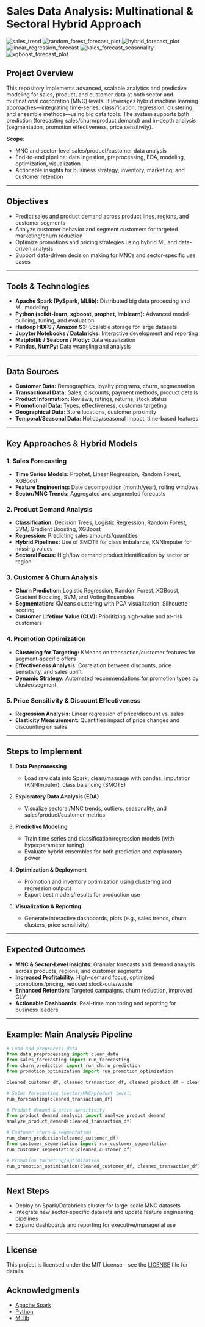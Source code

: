 # Sales Data Analysis: Multinational & Sectoral Hybrid Approach

![sales_trend](https://github.com/user-attachments/assets/a28ba6b5-cb51-4961-897b-89f5e3c65133)
![random_forest_forecast_plot](https://github.com/user-attachments/assets/767f4bb3-8ef7-4417-bc3d-68ffb157e2c6)
![hybrid_forecast_plot](https://github.com/user-attachments/assets/cf0828ae-aa3f-4efe-bc86-12d06d7f763f)
![linear_regression_forecast](https://github.com/user-attachments/assets/022dd8af-4320-4a82-a9ef-68864d54dfc3)
![sales_forecast_seasonality](https://github.com/user-attachments/assets/025d91d5-2572-49e4-aca3-fee501a47b24)
![xgboost_forecast_plot](https://github.com/user-attachments/assets/82b4ff35-728b-4b39-ac8c-80629859159a)

## Project Overview

This repository implements advanced, scalable analytics and predictive modeling for sales, product, and customer data at both sector and multinational corporation (MNC) levels. It leverages hybrid machine learning approaches—integrating time-series, classification, regression, clustering, and ensemble methods—using big data tools. The system supports both prediction (forecasting sales/churn/product demand) and in-depth analysis (segmentation, promotion effectiveness, price sensitivity).

**Scope:**  
- MNC and sector-level sales/product/customer data analysis  
- End-to-end pipeline: data ingestion, preprocessing, EDA, modeling, optimization, visualization  
- Actionable insights for business strategy, inventory, marketing, and customer retention

---

## Objectives

- Predict sales and product demand across product lines, regions, and customer segments
- Analyze customer behavior and segment customers for targeted marketing/churn reduction
- Optimize promotions and pricing strategies using hybrid ML and data-driven analysis
- Support data-driven decision making for MNCs and sector-specific use cases

---

## Tools & Technologies

- **Apache Spark (PySpark, MLlib):** Distributed big data processing and ML modeling
- **Python (scikit-learn, xgboost, prophet, imblearn):** Advanced model-building, tuning, and evaluation
- **Hadoop HDFS / Amazon S3:** Scalable storage for large datasets
- **Jupyter Notebooks / Databricks:** Interactive development and reporting
- **Matplotlib / Seaborn / Plotly:** Data visualization
- **Pandas, NumPy:** Data wrangling and analysis

---

## Data Sources

- **Customer Data:** Demographics, loyalty programs, churn, segmentation
- **Transactional Data:** Sales, discounts, payment methods, product details
- **Product Information:** Reviews, ratings, returns, stock status
- **Promotional Data:** Types, effectiveness, customer targeting
- **Geographical Data:** Store locations, customer proximity
- **Temporal/Seasonal Data:** Holiday/seasonal impact, time-based features

---

## Key Approaches & Hybrid Models

### 1. Sales Forecasting
- **Time Series Models:** Prophet, Linear Regression, Random Forest, XGBoost
- **Feature Engineering:** Date decomposition (month/year), rolling windows
- **Sector/MNC Trends:** Aggregated and segmented forecasts

### 2. Product Demand Analysis
- **Classification:** Decision Trees, Logistic Regression, Random Forest, SVM, Gradient Boosting, XGBoost
- **Regression:** Predicting sales amounts/quantities
- **Hybrid Pipelines:** Use of SMOTE for class imbalance, KNNImputer for missing values
- **Sectoral Focus:** High/low demand product identification by sector or region

### 3. Customer & Churn Analysis
- **Churn Prediction:** Logistic Regression, Random Forest, XGBoost, Gradient Boosting, SVM, and Voting Ensembles
- **Segmentation:** KMeans clustering with PCA visualization, Silhouette scoring
- **Customer Lifetime Value (CLV):** Prioritizing high-value and at-risk customers

### 4. Promotion Optimization
- **Clustering for Targeting:** KMeans on transaction/customer features for segment-specific offers
- **Effectiveness Analysis:** Correlation between discounts, price sensitivity, and sales uplift
- **Dynamic Strategy:** Automated recommendations for promotion types by cluster/segment

### 5. Price Sensitivity & Discount Effectiveness
- **Regression Analysis:** Linear regression of price/discount vs. sales
- **Elasticity Measurement:** Quantifies impact of price changes and discounting on sales

---

## Steps to Implement

1. **Data Preprocessing**
   - Load raw data into Spark; clean/massage with pandas, imputation (KNNImputer), class balancing (SMOTE)

2. **Exploratory Data Analysis (EDA)**
   - Visualize sectoral/MNC trends, outliers, seasonality, and sales/product/customer metrics

3. **Predictive Modeling**
   - Train time series and classification/regression models (with hyperparameter tuning)
   - Evaluate hybrid ensembles for both prediction and explanatory power

4. **Optimization & Deployment**
   - Promotion and inventory optimization using clustering and regression outputs
   - Export best models/results for production use

5. **Visualization & Reporting**
   - Generate interactive dashboards, plots (e.g., sales trends, churn clusters, price sensitivity)

---

## Expected Outcomes

- **MNC & Sector-Level Insights:** Granular forecasts and demand analysis across products, regions, and customer segments
- **Increased Profitability:** High-demand focus, optimized promotions/pricing, reduced stock-outs/waste
- **Enhanced Retention:** Targeted campaigns, churn reduction, improved CLV
- **Actionable Dashboards:** Real-time monitoring and reporting for business leaders

---

## Example: Main Analysis Pipeline

```python
# Load and preprocess data
from data_preprocessing import clean_data
from sales_forecasting import run_forecasting
from churn_prediction import run_churn_prediction
from promotion_optimization import run_promotion_optimization

cleaned_customer_df, cleaned_transaction_df, cleaned_product_df = clean_data(customer_df, transaction_df, product_df)

# Sales forecasting (sector/MNC/product level)
run_forecasting(cleaned_transaction_df)

# Product demand & price sensitivity
from product_demand_analysis import analyze_product_demand
analyze_product_demand(cleaned_transaction_df)

# Customer churn & segmentation
run_churn_prediction(cleaned_customer_df)
from customer_segmentation import run_customer_segmentation
run_customer_segmentation(cleaned_customer_df)

# Promotion targeting/optimization
run_promotion_optimization(cleaned_customer_df, cleaned_transaction_df)
```

---

## Next Steps

- Deploy on Spark/Databricks cluster for large-scale MNC datasets
- Integrate new sector-specific datasets and update feature engineering pipelines
- Expand dashboards and reporting for executive/managerial use

---

## License

This project is licensed under the MIT License - see the [LICENSE](LICENSE) file for details.

## Acknowledgments

- [Apache Spark](https://spark.apache.org/)
- [Python](https://www.python.org/)
- [MLlib](https://spark.apache.org/mllib/)
